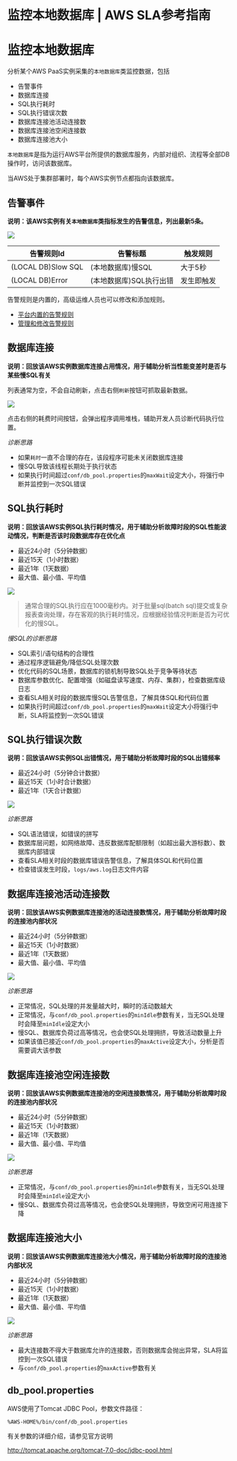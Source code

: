 # 监控本地数据库 | AWS SLA参考指南

# 监控本地数据库

分析某个AWS PaaS实例采集的`本地数据库`类监控数据，包括

  * 告警事件
  * 数据库连接
  * SQL执行耗时
  * SQL执行错误次数
  * 数据库连接池活动连接数
  * 数据库连接池空闲连接数
  * 数据库连接池大小

`本地数据库`是指为运行AWS平台所提供的数据库服务，内部对组织、流程等全部DB操作时，访问该数据库。

当AWS处于集群部署时，每个AWS实例节点都指向该数据库。

## 告警事件

**说明：该AWS实例有关`本地数据库`类指标发生的告警信息，列出最新5条。**

![](https://docs.awspaas.com/reference-guide/aws-paas-sla-reference-guide/aws_sla_management/51.png)

告警规则Id | 告警标题 | 触发规则  
---|---|---  
(LOCAL DB)Slow SQL | (本地数据库)慢SQL | 大于5秒  
(LOCAL DB)Error | (本地数据库)SQL执行出错 | 发生即触发  
  
告警规则是内置的，高级运维人员也可以修改和添加规则。

  * [平台内置的告警规则](<../appendix1/alarm_rules.html>)
  * [管理和修改告警规则](<setting.html>)

## 数据库连接

**说明：回放该AWS实例数据库连接占用情况，用于辅助分析当性能变差时是否与某些慢SQL有关**

列表通常为空，不会自动刷新，点击右侧`刷新`按钮可抓取最新数据。

![](https://docs.awspaas.com/reference-guide/aws-paas-sla-reference-guide/aws_sla_management/52.png)

点击右侧的耗费时间按钮，会弹出程序调用堆栈，辅助开发人员诊断代码执行位置。

_诊断思路_

  * 如果`耗时`一直不合理的存在，该段程序可能未关闭数据库连接
  * 慢SQL导致该线程长期处于执行状态
  * 如果执行时间超过`conf/db_pool.properties`的`maxWait`设定大小，将强行中断并监控到一次SQL错误

## SQL执行耗时

**说明：回放该AWS实例SQL执行耗时情况，用于辅助分析故障时段的SQL性能波动情况，判断是否该时段数据库存在优化点**

  * 最近24小时（5分钟数据）
  * 最近15天（1小时数据）
  * 最近1年（1天数据）
  * 最大值、最小值、平均值

![](https://docs.awspaas.com/reference-guide/aws-paas-sla-reference-guide/aws_sla_management/53.png)

> 通常合理的SQL执行应在1000毫秒内。对于批量sql(batch sql)提交或复杂报表查询处理，存在客观的执行耗时情况，应根据经验情况判断是否为可优化的慢SQL。

_慢SQL的诊断思路_

  * SQL索引/语句结构的合理性
  * 通过程序逻辑避免/降低SQL处理次数
  * 优化代码的SQL场景，数据库的锁机制导致SQL处于竞争等待状态
  * 数据库参数优化、配置增强（如磁盘读写速度、内存、集群），检查数据库级日志
  * 查看SLA相关时段的数据库慢SQL告警信息，了解具体SQL和代码位置
  * 如果执行时间超过`conf/db_pool.properties`的`maxWait`设定大小将强行中断，SLA将监控到一次SQL错误

## SQL执行错误次数

**说明：回放该AWS实例SQL出错情况，用于辅助分析故障时段的SQL出错频率**

  * 最近24小时（5分钟合计数据）
  * 最近15天（1小时合计数据）
  * 最近1年（1天合计数据）

![](https://docs.awspaas.com/reference-guide/aws-paas-sla-reference-guide/aws_sla_management/54.png)

_诊断思路_

  * SQL语法错误，如错误的拼写
  * 数据库层问题，如网络故障、违反数据库配额限制（如超出最大游标数）、数据库内部错误
  * 查看SLA相关时段的数据库错误告警信息，了解具体SQL和代码位置
  * 检查错误发生时段，`logs/aws.log`日志文件内容

## 数据库连接池活动连接数

**说明：回放该AWS实例数据库连接池的活动连接数情况，用于辅助分析故障时段的连接池内部状况**

  * 最近24小时（5分钟数据）
  * 最近15天（1小时数据）
  * 最近1年（1天数据）
  * 最大值、最小值、平均值

![](https://docs.awspaas.com/reference-guide/aws-paas-sla-reference-guide/aws_sla_management/55.png)

_诊断思路_

  * 正常情况，SQL处理的并发量越大时，瞬时的活动数越大
  * 正常情况，与`conf/db_pool.properties`的`minIdle`参数有关，当无SQL处理时会降至`minIdle`设定大小
  * 慢SQL、数据库负荷过高等情况，也会使SQL处理拥挤，导致活动数量上升
  * 如果该值已接近`conf/db_pool.properties`的`maxActive`设定大小，分析是否需要调大该参数

## 数据库连接池空闲连接数

**说明：回放该AWS实例数据库连接池的空闲连接数情况，用于辅助分析故障时段的连接池内部状况**

  * 最近24小时（5分钟数据）
  * 最近15天（1小时数据）
  * 最近1年（1天数据）
  * 最大值、最小值、平均值

![](https://docs.awspaas.com/reference-guide/aws-paas-sla-reference-guide/aws_sla_management/56.png)

_诊断思路_

  * 正常情况，与`conf/db_pool.properties`的`minIdle`参数有关，当无SQL处理时会降至`minIdle`设定大小
  * 慢SQL、数据库负荷过高等情况，也会使SQL处理拥挤，导致空闲可用连接下降

## 数据库连接池大小

**说明：回放该AWS实例数据库连接池大小情况，用于辅助分析故障时段的连接池内部状况**

  * 最近24小时（5分钟数据）
  * 最近15天（1小时数据）
  * 最近1年（1天数据）
  * 最大值、最小值、平均值

![](https://docs.awspaas.com/reference-guide/aws-paas-sla-reference-guide/aws_sla_management/57.png)

_诊断思路_

  * 最大连接数不得大于数据库允许的连接数，否则数据库会抛出异常，SLA将监控到一次SQL错误
  * 与`conf/db_pool.properties`的`maxActive`参数有关

## db_pool.properties

AWS使用了Tomcat JDBC Pool，参数文件路径：
    
    
    %AWS-HOME%/bin/conf/db_pool.properties
    

有关参数的详细介绍，请参见官方说明

<http://tomcat.apache.org/tomcat-7.0-doc/jdbc-pool.html>